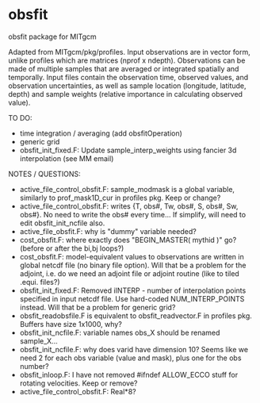 # obsfit
obsfit package for MITgcm

Adapted from MITgcm/pkg/profiles.
Input observations are in vector form, unlike profiles which are matrices (nprof x ndepth).
Observations can be made of multiple samples that are averaged or integrated spatially and temporally.
Input files contain the observation time, observed values, and observation uncertainties, as well as sample location (longitude, latitude, depth) and sample weights (relative importance in calculating observed value). 

TO DO:
- time integration / averaging (add obsfitOperation)
- generic grid
- obsfit_init_fixed.F: Update sample_interp_weights using fancier 3d interpolation (see MM email)


NOTES / QUESTIONS:
- active_file_control_obsfit.F: sample_modmask is a global variable, similarly to prof_mask1D_cur in profiles pkg. Keep or change?
- active_file_control_obsfit.F: writes {T, obs#, Tw, obs#, S, obs#, Sw, obs#}. No need to write the obs# every time... If simplify, will need to edit obsfit_init_ncfile also.
- active_file_obsfit.F: why is "dummy" variable needed? 
- cost_obsfit.F: where exactly does "BEGIN_MASTER( mythid )" go? (before or after the bi,bj loops?)
- cost_obsfit.F: model-equivalent values to observations are written in global netcdf file (no binary file option). Will that be a problem for the adjoint, i.e. do we need an adjoint file or adjoint routine (like to tiled .equi. files?)
- obsfit_init_fixed.F: Removed iINTERP - number of interpolation points specified in input netcdf file. Use hard-coded NUM_INTERP_POINTS instead. Will that be a problem for generic grid?
- obsfit_readobsfile.F is equivalent to obsfit_readvector.F in profiles pkg. Buffers have size 1x1000, why? 
- obsfit_init_ncfile.F: variable names obs_X should be renamed sample_X... 
- obsfit_init_ncfile.F: why does varid have dimension 10? Seems like we need 2 for each obs variable (value and mask), plus one for the obs number?
- obsfit_inloop.F: I have not removed #ifndef ALLOW_ECCO stuff for rotating velocities. Keep or remove?
- active_file_control_obsfit.F: Real*8? 

